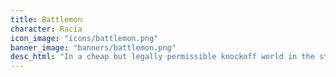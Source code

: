 ```yaml
---
title: Battlemon
character: Racia
icon_image: "icons/battlemon.png"
banner_image: "banners/battlemon.png"
desc_html: "In a cheap but legally permissible knockoff world in the style of <em>Pokemon</em> or <em>Monster Rancher</em> we peek into the shared lives of a young woman (Racia) and her Battlemon partner (Bunners) as they navigate the expectations society has of them and they have of each other. 26 pages. Updates Tuesdays and Thursdays."
---
```


